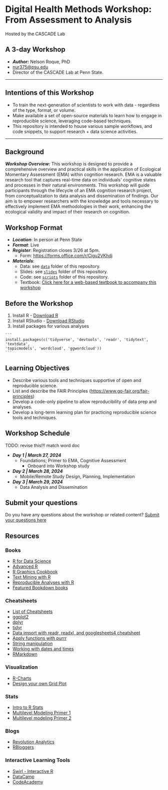 # Digital Health Methods Workshop: From Assessment to Analysis
Hosted by the CASCADE Lab

## A 3-day Workshop

  - ***Author:*** Nelson Roque, PhD
  - [nur375@psu.edu](nur375@psu.edu)
  - Director of the CASCADE Lab at Penn State.

-----

## Intentions of this Workshop

  - To train the next-generation of scientists to work with data - regardless of the type, format, or volume.
  - Make available a set of open-source materials to learn how to engage in reproducible science, leveraging code-based techniques.
  - This repository is intended to house various sample workflows, and code snippets, to support research + data science activities.

-----

## Background

***Workshop Overview:*** This workshop is designed to provide a comprehensive overview and practical skills in the application of Ecological Momentary Assessment (EMA) within cognition research. EMA is a valuable research tool that captures real-time data on individuals' cognitive states and processes in their natural environments. This workshop will guide participants through the lifecycle of an EMA cognition research project, from conceptualization to data analysis and dissemination of findings. Our aim is to empower researchers with the knowledge and tools necessary to effectively implement EMA methodologies in their work, enhancing the ecological validity and impact of their research on cognition.

## Workshop Format

  - ***Location***: In person at Penn State
  - ***Format***: Live
  - ***Register***: Registration closes 3/26 at 5pm.
    - Form: https://forms.office.com/r/Cigu2VKhdj
  - ***Materials***: 
    - Data: see [`data`](data) folder of this repository.
    - Slides: see [`slides`](slides) folder of this repository.
    - Code: see [`scripts`](scripts) folder of this repository.
    - Textbook: [Click here for a web-based textbook to accompany this workshop](https://nelsonroque.github.io/contextlab_introdatascience_webcourse/index.html)

## Before the Workshop

  1. Install R
    - [Download R](https://cran.r-project.org/)
  2. Install RStudio
    - [Download RStudio](https://www.rstudio.com/products/rstudio/download/)
  3. Install packages for various analyses

    ```
    install.packages(c('tidyverse', 'devtools', 'readr', 'tidytext', 'textdata',
    'topicmodels', 'wordcloud', 'ggwordcloud'))
    ```

## Learning Objectives

  - Describe various tools and techniques supportive of open and reproducible science.
  - List and describe the FAIR Principles (https://www.go-fair.org/fair-principles)
  - Develop a code-only pipeline to allow reproducibility of data prep and analyses.
  - Develop a long-term learning plan for practicing reproducible science tools and techniques.

## Workshop Schedule

TODO: revise this!!! match word doc
  - ***Day 1 | March 27, 2024***
    - Foundations; Primer to EMA, Cognitive Assessment
      - Onboard into Workshop study
  - ***Day 2 | March 28, 2024***
    - Mobile/Remote Study Design, Planning, Implementation 
  - ***Day 3 | March 29, 2024***
    - Data Analysis and Dissemination 

## Submit your questions

Do you have any questions about the workshop or related content? [Submit your questions here](mailto:nur375@psu.edu)

## Resources

### Books

  - [R for Data Science](https://r4ds.had.co.nz/)
  - [Advanced R](https://adv-r.hadley.nz/index.html)
  - [R Graphics Cookbook](http://www.cookbook-r.com/)
  - [Text Mining with R](https://www.tidytextmining.com/)
  - [Reproducible Analyses with R](https://nceas.github.io/sasap-training/materials/reproducible_research_in_r_fairbanks/)
  - [Featured Bookdown books](https://bookdown.org/)

### Cheatsheets

  - [List of Cheatsheets](https://www.rstudio.com/resources/cheatsheets/)
  - [ggplot2](https://raw.githubusercontent.com/rstudio/cheatsheets/main/data-visualization.pdf)
  - [dplyr](https://raw.githubusercontent.com/rstudio/cheatsheets/main/data-transformation.pdf)
  - [tidyr](https://raw.githubusercontent.com/rstudio/cheatsheets/main/tidyr.pdf)
  - [Data import with readr, readxl, and googlesheets4 cheatsheet](https://raw.githubusercontent.com/rstudio/cheatsheets/main/data-import.pdf)
  - [Apply functions with purrr](https://raw.githubusercontent.com/rstudio/cheatsheets/main/purrr.pdf)
  - [String manipulation](https://raw.githubusercontent.com/rstudio/cheatsheets/main/strings.pdf)
  - [Working with dates and times](https://raw.githubusercontent.com/rstudio/cheatsheets/main/lubridate.pdf)
  - [RMarkdown](https://raw.githubusercontent.com/rstudio/cheatsheets/main/rmarkdown.pdf)

### Visualization

  - [R-Charts](https://r-charts.com/)
  - [Design your own Grid Plot](https://cran.r-project.org/web/packages/cowplot/vignettes/introduction.html)
  
### Stats
  - [Intro to R Stats](https://www.cyclismo.org/tutorial/R/)
  - [Multilevel Modeling Primer 1](https://quantdev.ssri.psu.edu/tutorials/r-bootcamp-introduction-multilevel-model-and-interactions)
  - [Multilevel modeling Primer 2](https://rpubs.com/rslbliss/r_mlm_ws)

### Blogs

  - [Revolution Analytics](https://blog.revolutionanalytics.com/)
  - [RBloggers](https://www.r-bloggers.com/)

### Interactive Learning Tools
  - [Swirl - Interactive R](https://swirlstats.com/)
  - [DataCamp](https://www.datacamp.com/courses/free-introduction-to-r)
  - [CodeAcademy](https://www.codecademy.com/catalog/language/r)
